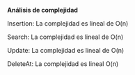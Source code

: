 **Análisis de complejidad**

Insertion: La complejidad es lineal de O(n)

Search: La complejidad es lineal de O(n)

Update: La complejidad es lineal de O(n)

DeleteAt: La complejidad es lineal O(n)
